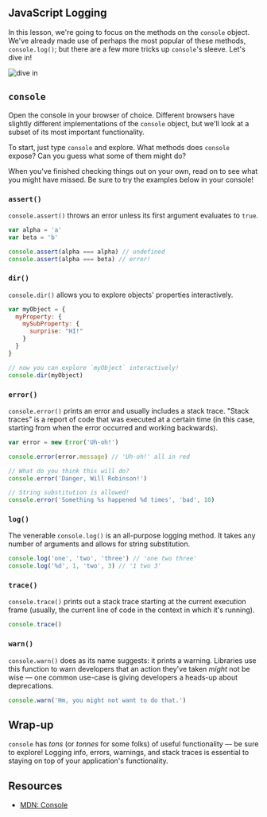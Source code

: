 JavaScript Logging
---

In this lesson, we're going to focus on the methods on the `console` object.
We've already made use of perhaps the most popular of these methods,
`console.log()`; but there are a few more tricks up `console`'s sleeve. Let's
dive in!

![dive in](http://i.giphy.com/LlPGmmhr0GcKs.gif)

## `console`

Open the console in your browser of choice. Different browsers have slightly
different implementations of the `console` object, but we'll look at a subset
of its most important functionality.

To start, just type `console` and explore. What methods does `console` expose?
Can you guess what some of them might do?

When you've finished checking things out on your own, read on to see what you
might have missed. Be sure to try the examples below in your console!

### `assert()`

`console.assert()` throws an error unless its first argument evaluates to
`true`.

``` javascript
var alpha = 'a'
var beta = 'b'

console.assert(alpha === alpha) // undefined
console.assert(alpha === beta) // error!
```

### `dir()`

`console.dir()` allows you to explore objects' properties interactively.

``` javascript
var myObject = {
  myProperty: {
    mySubProperty: {
      surprise: "HI!"
    }
  }
}

// now you can explore `myObject` interactively!
console.dir(myObject)
```

### `error()`

`console.error()` prints an error and usually includes a stack trace. "Stack
traces" is a report of code that was executed at a certain time (in this case,
starting from when the error occurred and working backwards).

``` javascript
var error = new Error('Uh-oh!')

console.error(error.message) // 'Uh-oh!' all in red

// What do you think this will do?
console.error('Danger, Will Robinson!')

// String substitution is allowed!
console.error('Something %s happened %d times', 'bad', 10)
```

### `log()`

The venerable `console.log()` is an all-purpose logging method. It takes any
number of arguments and allows for string substitution.

``` javascript
console.log('one', 'two', 'three') // 'one two three'
console.log('%d', 1, 'two', 3) // '1 two 3'
```

### `trace()`

`console.trace()` prints out a stack trace starting at the current execution
frame (usually, the current line of code in the context in which it's running).

``` javascript
console.trace()
```

### `warn()`

`console.warn()` does as its name suggests: it prints a warning. Libraries use
this function to warn developers that an action they've taken _might_ not be
wise — one common use-case is giving developers a heads-up about deprecations.

``` javascript
console.warn('Hm, you might not want to do that.')
```

## Wrap-up

`console` has _tons_ (or _tonnes_ for some folks) of useful functionality — be
sure to explore! Logging info, errors, warnings, and stack traces is essential
to staying on top of your application's functionality.

## Resources

- [MDN: Console](https://developer.mozilla.org/en-US/docs/Web/API/Console)

